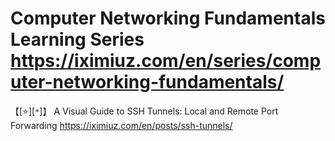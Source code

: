 
# Computer Networking Fundamentals Learning Series https://iximiuz.com/en/series/computer-networking-fundamentals/

【[:star:][`*`]】 A Visual Guide to SSH Tunnels: Local and Remote Port Forwarding https://iximiuz.com/en/posts/ssh-tunnels/

